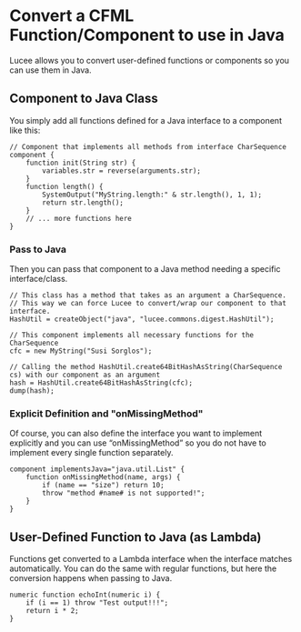 <!--
{
  "title": "Convert a CFML Function/Component to use in Java",
  "id": "convert-a-cfml-func-to-java",
  "description": "Learn how to convert user-defined functions or components in Lucee to use them in Java. This guide demonstrates how to define components to implement Java interfaces, pass components to Java methods, explicitly define interfaces, and use the onMissingMethod feature. It also shows how to convert user-defined functions to Java lambdas.",
  "since": "6.0",
  "keywords": [
    "conversion",
    "cfc",
    "function",
    "component",
    "Java",
    "lambda",
    "Lucee"
  ],
  "categories":[
    "java"
  ],
  "related": [
    "tag-component"
  ]
}
-->

# Convert a CFML Function/Component to use in Java

Lucee allows you to convert user-defined functions or components so you can use them in Java.

## Component to Java Class

You simply add all functions defined for a Java interface to a component like this:

```lucee
// Component that implements all methods from interface CharSequence
component {
    function init(String str) {
        variables.str = reverse(arguments.str);
    }
    function length() {
        SystemOutput("MyString.length:" & str.length(), 1, 1);
        return str.length();
    }
    // ... more functions here
}
```

### Pass to Java

Then you can pass that component to a Java method needing a specific interface/class.

```lucee
// This class has a method that takes as an argument a CharSequence.
// This way we can force Lucee to convert/wrap our component to that interface.
HashUtil = createObject("java", "lucee.commons.digest.HashUtil");

// This component implements all necessary functions for the CharSequence
cfc = new MyString("Susi Sorglos");

// Calling the method HashUtil.create64BitHashAsString(CharSequence cs) with our component as an argument
hash = HashUtil.create64BitHashAsString(cfc);
dump(hash);
```

### Explicit Definition and "onMissingMethod"

Of course, you can also define the interface you want to implement explicitly and you can use “onMissingMethod” so you do not have to implement every single function separately.

```lucee
component implementsJava="java.util.List" {
    function onMissingMethod(name, args) {
        if (name == "size") return 10;
        throw "method #name# is not supported!";
    }
}
```

## User-Defined Function to Java (as Lambda)

Functions get converted to a Lambda interface when the interface matches automatically. You can do the same with regular functions, but here the conversion happens when passing to Java.

```lucee
numeric function echoInt(numeric i) {
    if (i == 1) throw "Test output!!!";
    return i * 2;
}
```
